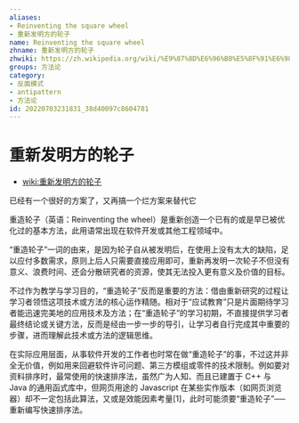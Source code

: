 ```yaml
---
aliases:
- Reinventing the square wheel
- 重新发明方的轮子
name: Reinventing the square wheel
zhname: 重新发明方的轮子
zhwiki: https://zh.wikipedia.org/wiki/%E9%87%8D%E6%96%B0%E5%8F%91%E6%98%8E%E6%96%B9%E7%9A%84%E8%BD%AE%E5%AD%90
groups: 方法论
category:
- 反面模式
- antipattern
- 方法论
id: 20220703231831_38d40097c8604781
---
```


# 重新发明方的轮子

* [wiki:重新发明方的轮子](https://zh.wikipedia.org/wiki/%E9%87%8D%E6%96%B0%E5%8F%91%E6%98%8E%E6%96%B9%E7%9A%84%E8%BD%AE%E5%AD%90)

已经有一个很好的方案了，又再搞一个烂方案来替代它

重造轮子（英语：Reinventing the wheel）是重新创造一个已有的或是早已被优化过的基本方法，此用语常出现在软件开发或其他工程领域中。

“重造轮子”一词的由来，是因为轮子自从被发明后，在使用上没有太大的缺陷，足以应付多数需求，原则上后人只需要直接应用即可，重新再发明一次轮子不但没有意义、浪费时间、还会分散研究者的资源，使其无法投入更有意义及价值的目标。

不过作为教学与学习目的，“重造轮子”反而是重要的方法：借由重新研究的过程让学习者领悟这项技术或方法的核心运作精随。相对于“应试教育”只是片面期待学习者能迅速完美地的应用技术及方法；在“重造轮子”的学习初期，不直接提供学习者最终结论或关键方法，反而是经由一步一步的导引，让学习者自行完成其中重要的步骤，进而理解此技术或方法的逻辑思维。

在实际应用层面，从事软件开发的工作者也时常在做“重造轮子”的事，不过这并非全无价值，例如用来回避软件许可问题、第三方模组或零件的技术限制。例如要对资料排序时，最常使用的快速排序法，虽然广为人知、而且已建置于 C++ 与 Java 的通用函式库中，但网页用途的 Javascript 在某些实作版本（如网页浏览器）却不一定包括此算法，又或是效能因素考量[1]，此时可能须要“重造轮子”──重新编写快速排序法。
